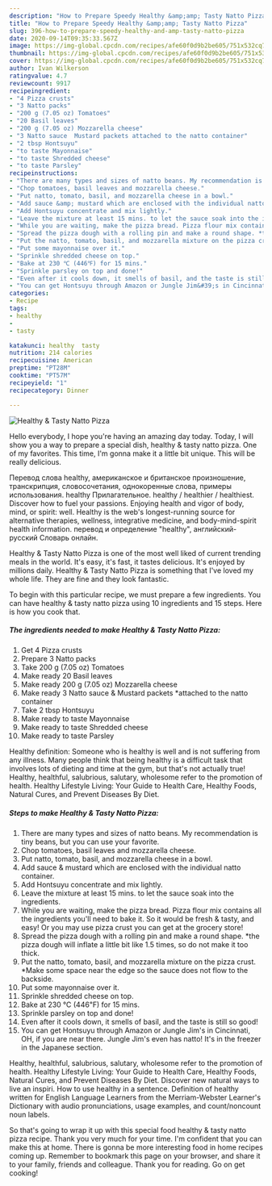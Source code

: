 ```yaml
---
description: "How to Prepare Speedy Healthy &amp;amp; Tasty Natto Pizza"
title: "How to Prepare Speedy Healthy &amp;amp; Tasty Natto Pizza"
slug: 396-how-to-prepare-speedy-healthy-and-amp-tasty-natto-pizza
date: 2020-09-14T09:35:33.567Z
image: https://img-global.cpcdn.com/recipes/afe60f0d9b2be605/751x532cq70/healthy-tasty-natto-pizza-recipe-main-photo.jpg
thumbnail: https://img-global.cpcdn.com/recipes/afe60f0d9b2be605/751x532cq70/healthy-tasty-natto-pizza-recipe-main-photo.jpg
cover: https://img-global.cpcdn.com/recipes/afe60f0d9b2be605/751x532cq70/healthy-tasty-natto-pizza-recipe-main-photo.jpg
author: Ivan Wilkerson
ratingvalue: 4.7
reviewcount: 9917
recipeingredient:
- "4 Pizza crusts"
- "3 Natto packs"
- "200 g (7.05 oz) Tomatoes"
- "20 Basil leaves"
- "200 g (7.05 oz) Mozzarella cheese"
- "3 Natto sauce  Mustard packets attached to the natto container"
- "2 tbsp Hontsuyu"
- "to taste Mayonnaise"
- "to taste Shredded cheese"
- "to taste Parsley"
recipeinstructions:
- "There are many types and sizes of natto beans. My recommendation is tiny beans, but you can use your favorite."
- "Chop tomatoes, basil leaves and mozzarella cheese."
- "Put natto, tomato, basil, and mozzarella cheese in a bowl."
- "Add sauce &amp; mustard which are enclosed with the individual natto container."
- "Add Hontsuyu concentrate and mix lightly."
- "Leave the mixture at least 15 mins. to let the sauce soak into the ingredients."
- "While you are waiting, make the pizza bread. Pizza flour mix contains all the ingredients you&#39;ll need to bake it. So it would be fresh &amp; tasty, and easy! Or you may use pizza crust you can get at the grocery store!"
- "Spread the pizza dough with a rolling pin and make a round shape. *the pizza dough will inflate a little bit like 1.5 times, so do not make it too thick."
- "Put the natto, tomato, basil, and mozzarella mixture on the pizza crust. *Make some space near the edge so the sauce does not flow to the backside."
- "Put some mayonnaise over it."
- "Sprinkle shredded cheese on top."
- "Bake at 230 ℃ (446℉) for 15 mins."
- "Sprinkle parsley on top and done!"
- "Even after it cools down, it smells of basil, and the taste is still so good!"
- "You can get Hontsuyu through Amazon or Jungle Jim&#39;s in Cincinnati, OH, if you are near there. Jungle Jim&#39;s even has natto! It&#39;s in the freezer in the Japanese section."
categories:
- Recipe
tags:
- healthy
- 
- tasty

katakunci: healthy  tasty 
nutrition: 214 calories
recipecuisine: American
preptime: "PT28M"
cooktime: "PT57M"
recipeyield: "1"
recipecategory: Dinner

---
```



![Healthy &amp; Tasty Natto Pizza](https://img-global.cpcdn.com/recipes/afe60f0d9b2be605/751x532cq70/healthy-tasty-natto-pizza-recipe-main-photo.jpg)

Hello everybody, I hope you're having an amazing day today. Today, I will show you a way to prepare a special dish, healthy &amp; tasty natto pizza. One of my favorites. This time, I'm gonna make it a little bit unique. This will be really delicious.

Перевод слова healthy, американское и британское произношение, транскрипция, словосочетания, однокоренные слова, примеры использования. healthy Прилагательное. healthy / healthier / healthiest. Discover how to fuel your passions. Enjoying health and vigor of body, mind, or spirit: well. Healthy is the web&#39;s longest-running source for alternative therapies, wellness, integrative medicine, and body-mind-spirit health information. перевод и определение &#34;healthy&#34;, английский-русский Словарь онлайн.

Healthy &amp; Tasty Natto Pizza is one of the most well liked of current trending meals in the world. It's easy, it's fast, it tastes delicious. It's enjoyed by millions daily. Healthy &amp; Tasty Natto Pizza is something that I've loved my whole life. They are fine and they look fantastic.


To begin with this particular recipe, we must prepare a few ingredients. You can have healthy &amp; tasty natto pizza using 10 ingredients and 15 steps. Here is how you cook that.

<!--inarticleads1-->

##### The ingredients needed to make Healthy &amp; Tasty Natto Pizza:

1. Get 4 Pizza crusts
1. Prepare 3 Natto packs
1. Take 200 g (7.05 oz) Tomatoes
1. Make ready 20 Basil leaves
1. Make ready 200 g (7.05 oz) Mozzarella cheese
1. Make ready 3 Natto sauce &amp; Mustard packets *attached to the natto container
1. Take 2 tbsp Hontsuyu
1. Make ready to taste Mayonnaise
1. Make ready to taste Shredded cheese
1. Make ready to taste Parsley


Healthy definition: Someone who is healthy is well and is not suffering from any illness. Many people think that being healthy is a difficult task that involves lots of dieting and time at the gym, but that&#39;s not actually true! Healthy, healthful, salubrious, salutary, wholesome refer to the promotion of health. Healthy Lifestyle Living: Your Guide to Health Care, Healthy Foods, Natural Cures, and Prevent Diseases By Diet. 

<!--inarticleads2-->

##### Steps to make Healthy &amp; Tasty Natto Pizza:

1. There are many types and sizes of natto beans. My recommendation is tiny beans, but you can use your favorite.
1. Chop tomatoes, basil leaves and mozzarella cheese.
1. Put natto, tomato, basil, and mozzarella cheese in a bowl.
1. Add sauce &amp; mustard which are enclosed with the individual natto container.
1. Add Hontsuyu concentrate and mix lightly.
1. Leave the mixture at least 15 mins. to let the sauce soak into the ingredients.
1. While you are waiting, make the pizza bread. Pizza flour mix contains all the ingredients you&#39;ll need to bake it. So it would be fresh &amp; tasty, and easy! Or you may use pizza crust you can get at the grocery store!
1. Spread the pizza dough with a rolling pin and make a round shape. *the pizza dough will inflate a little bit like 1.5 times, so do not make it too thick.
1. Put the natto, tomato, basil, and mozzarella mixture on the pizza crust. *Make some space near the edge so the sauce does not flow to the backside.
1. Put some mayonnaise over it.
1. Sprinkle shredded cheese on top.
1. Bake at 230 ℃ (446℉) for 15 mins.
1. Sprinkle parsley on top and done!
1. Even after it cools down, it smells of basil, and the taste is still so good!
1. You can get Hontsuyu through Amazon or Jungle Jim&#39;s in Cincinnati, OH, if you are near there. Jungle Jim&#39;s even has natto! It&#39;s in the freezer in the Japanese section.


Healthy, healthful, salubrious, salutary, wholesome refer to the promotion of health. Healthy Lifestyle Living: Your Guide to Health Care, Healthy Foods, Natural Cures, and Prevent Diseases By Diet. Discover new natural ways to live an inspiri. How to use healthy in a sentence. Definition of healthy written for English Language Learners from the Merriam-Webster Learner&#39;s Dictionary with audio pronunciations, usage examples, and count/noncount noun labels. 

So that's going to wrap it up with this special food healthy &amp; tasty natto pizza recipe. Thank you very much for your time. I'm confident that you can make this at home. There is gonna be more interesting food in home recipes coming up. Remember to bookmark this page on your browser, and share it to your family, friends and colleague. Thank you for reading. Go on get cooking!

